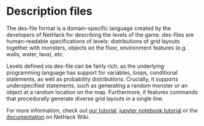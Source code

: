 # Description files

The des-file format is a domain-specific language created by the developers of NetHack for describing the levels of the game. des-files are human-readable specifications of levels: distributions of grid layouts together with monsters, objects on the floor, environment features (e.g. walls, water, lava), etc.

Levels defined via des-file can be fairly rich, as the underlying programming language has support for variables, loops, conditional statements, as well as probability distributions. Crucially, it supports underspecified statements, such as generating a random monster or an object at a random location on the map. Furthermore, it features commands that procedurally generate diverse grid layouts in a single line.

For more information, check out [our tutorial](../tutorials/des_file/index), [jupyter notebook tutorial](https://github.com/MiniHackPlanet/MiniHack/blob/master/notebooks/des_file_tutorial.ipynb) or the [documentation](https://nethackwiki.com/wiki/Des-file_format) on NetHack Wiki.